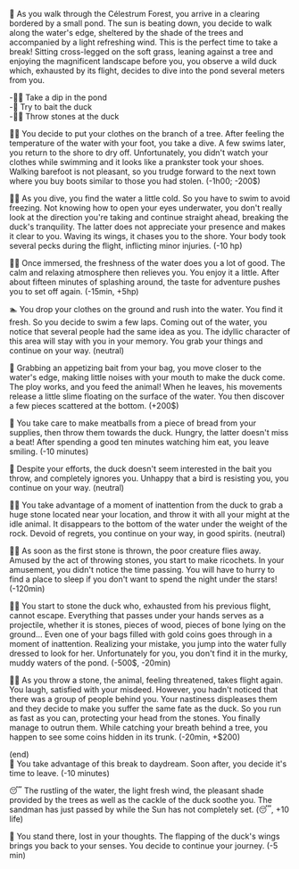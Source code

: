 🦆 As you walk through the Célestrum Forest, you arrive in a clearing bordered by a small pond. The sun is beating down, you decide to walk along the water's edge, sheltered by the shade of the trees and accompanied by a light refreshing wind. This is the perfect time to take a break! Sitting cross-legged on the soft grass, leaning against a tree and enjoying the magnificent landscape before you, you observe a wild duck which, exhausted by its flight, decides to dive into the pond several meters from you.  

-🏊‍♂️ Take a dip in the pond  
-🥖 Try to bait the duck  
-🤾‍♂️ Throw stones at the duck  

🏊‍♂️ You decide to put your clothes on the branch of a tree. After feeling the temperature of the water with your foot, you take a dive. A few swims later, you return to the shore to dry off. Unfortunately, you didn't watch your clothes while swimming and it looks like a prankster took your shoes. Walking barefoot is not pleasant, so you trudge forward to the next town where you buy boots similar to those you had stolen. (-1h00; -200$)  

🏊‍♂️ As you dive, you find the water a little cold. So you have to swim to avoid freezing. Not knowing how to open your eyes underwater, you don't really look at the direction you're taking and continue straight ahead, breaking the duck's tranquility. The latter does not appreciate your presence and makes it clear to you. Waving its wings, it chases you to the shore. Your body took several pecks during the flight, inflicting minor injuries. (-10 hp)  

🏊‍♂️ Once immersed, the freshness of the water does you a lot of good. The calm and relaxing atmosphere then relieves you. You enjoy it a little. After about fifteen minutes of splashing around, the taste for adventure pushes you to set off again. (-15min, +5hp)  

🏊‍ You drop your clothes on the ground and rush into the water. You find it fresh. So you decide to swim a few laps. Coming out of the water, you notice that several people had the same idea as you. The idyllic character of this area will stay with you in your memory. You grab your things and continue on your way. (neutral)  

🥖 Grabbing an appetizing bait from your bag, you move closer to the water's edge, making little noises with your mouth to make the duck come. The ploy works, and you feed the animal! When he leaves, his movements release a little slime floating on the surface of the water. You then discover a few pieces scattered at the bottom. (+200$)  

🥖 You take care to make meatballs from a piece of bread from your supplies, then throw them towards the duck. Hungry, the latter doesn't miss a beat! After spending a good ten minutes watching him eat, you leave smiling. (-10 minutes)  

🥖 Despite your efforts, the duck doesn't seem interested in the bait you throw, and completely ignores you. Unhappy that a bird is resisting you, you continue on your way. (neutral)  

🤾‍♂️ You take advantage of a moment of inattention from the duck to grab a huge stone located near your location, and throw it with all your might at the idle animal. It disappears to the bottom of the water under the weight of the rock. Devoid of regrets, you continue on your way, in good spirits. (neutral)  

🤾‍♂️ As soon as the first stone is thrown, the poor creature flies away. Amused by the act of throwing stones, you start to make ricochets. In your amusement, you didn't notice the time passing. You will have to hurry to find a place to sleep if you don't want to spend the night under the stars! (-120min)  

🤾‍♂️ You start to stone the duck who, exhausted from his previous flight, cannot escape. Everything that passes under your hands serves as a projectile, whether it is stones, pieces of wood, pieces of bone lying on the ground... Even one of your bags filled with gold coins goes through in a moment of inattention. Realizing your mistake, you jump into the water fully dressed to look for her. Unfortunately for you, you don't find it in the murky, muddy waters of the pond. (-500$, -20min)  

🤾‍♂️ As you throw a stone, the animal, feeling threatened, takes flight again. You laugh, satisfied with your misdeed. However, you hadn't noticed that there was a group of people behind you. Your nastiness displeases them and they decide to make you suffer the same fate as the duck. So you run as fast as you can, protecting your head from the stones. You finally manage to outrun them. While catching your breath behind a tree, you happen to see some coins hidden in its trunk. (-20min, +$200)  

(end)  
🧠 You take advantage of this break to daydream. Soon after, you decide it's time to leave. (-10 minutes)  

😴 The rustling of the water, the light fresh wind, the pleasant shade provided by the trees as well as the cackle of the duck soothe you. The sandman has just passed by while the Sun has not completely set. (😴, +10 life)  

🚶 You stand there, lost in your thoughts. The flapping of the duck's wings brings you back to your senses. You decide to continue your journey. (-5 min)